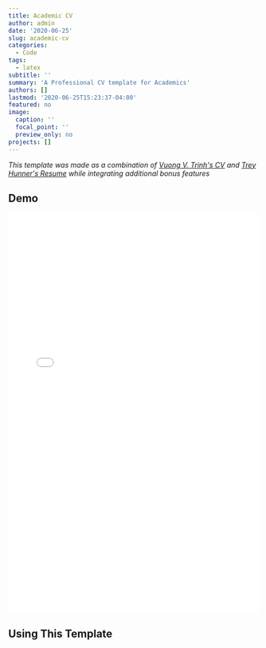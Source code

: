 ```yaml
---
title: Academic CV
author: admin
date: '2020-06-25'
slug: academic-cv
categories:
  - Code
tags:
  - latex
subtitle: ''
summary: 'A Professional CV template for Academics'
authors: []
lastmod: '2020-06-25T15:23:37-04:00'
featured: no
image:
  caption: ''
  focal_point: ''
  preview_only: no
projects: []
---
```


*This template was made as a combination of [Vuong V. Trinh's CV](https://www.overleaf.com/articles/vuong-v-trinhs-cv/rwjrnbbbtgdy) and [Trey Hunner's Resume](https://github.com/treyhunner/resume) while integrating additional bonus features*


## Demo

<embed src="./CV.pdf" width="100%" height="800" frameborder="0" allowfullscreen>

## Using This Template




